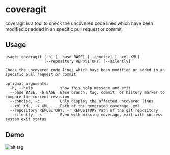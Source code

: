 coveragit
=========

coveragit is a tool to check the uncovered code lines which have been modified or added in an specific pull request or commit.

Usage
-----
```
usage: coveragit [-h] [--base BASE] [--concise] [--xml XML]
                 [--repository REPOSITORY] [--silently]

Check the uncovered code lines which have been modified or added in an specific pull request or commit

optional arguments:
  -h, --help            show this help message and exit
  --base BASE, -b BASE  Base branch, tag, commit, or history marker to compare the current revision
  --concise, -c         Only display the affected uncovered lines
  --xml XML, -x XML     Path of the generated coverage .xml
  --repository REPOSITORY, -r REPOSITORY Path of the git repository
  --silently, -s        Even with missing coverage, exit with success system exit status
```

Demo
----
![alt tag](https://raw.githubusercontent.com/felixcarmona/coveragit/master/screenshot.png)
